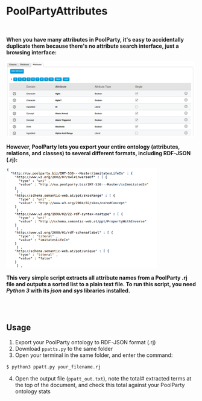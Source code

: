 # PoolPartyAttributes

<br>

**When you have many attributes in PoolParty, it's easy to accidentally duplicate them because there's no attribute search interface, just a browsing interface:**

<img src="illos/ppatts.png" width="500px">

<br>

**However, PoolParty lets you export your entire ontology (attributes, relations, and classes) to several different formats, including RDF-JSON (.rj):**

<img src="illos/rdf-json.png" width="400px">

<br>

**This very simple script extracts all attribute names from a PoolParty .rj file and outputs a sorted list to a plain text file. To run this script, you need *Python 3* with its *json* and *sys* libraries installed.**

<br>
<br>

## Usage

1. Export your PoolParty ontology to RDF-JSON format (.rj)
2. Download `ppatts.py` to the same folder
3. Open your terminal in the same folder, and enter the command:

```Bash
$ python3 ppatt.py your_filename.rj
```

4. Open the output file (`ppatt_out.txt`), note the total# extracted terms at the top of the document, and check this total against your PoolParty ontology stats
